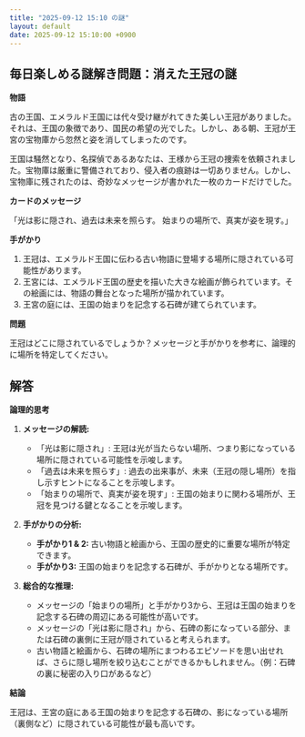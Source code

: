 ```yaml
---
title: "2025-09-12 15:10 の謎"
layout: default
date: 2025-09-12 15:10:00 +0900
---
```

## 毎日楽しめる謎解き問題：消えた王冠の謎

**物語**

古の王国、エメラルド王国には代々受け継がれてきた美しい王冠がありました。それは、王国の象徴であり、国民の希望の光でした。しかし、ある朝、王冠が王宮の宝物庫から忽然と姿を消してしまったのです。

王国は騒然となり、名探偵であるあなたは、王様から王冠の捜索を依頼されました。宝物庫は厳重に警備されており、侵入者の痕跡は一切ありません。しかし、宝物庫に残されたのは、奇妙なメッセージが書かれた一枚のカードだけでした。

**カードのメッセージ**

「光は影に隠され、過去は未来を照らす。
  始まりの場所で、真実が姿を現す。」

**手がかり**

1.  王冠は、エメラルド王国に伝わる古い物語に登場する場所に隠されている可能性があります。
2.  王宮には、エメラルド王国の歴史を描いた大きな絵画が飾られています。その絵画には、物語の舞台となった場所が描かれています。
3.  王宮の庭には、王国の始まりを記念する石碑が建てられています。

**問題**

王冠はどこに隠されているでしょうか？メッセージと手がかりを参考に、論理的に場所を特定してください。

## 解答

**論理的思考**

1.  **メッセージの解読:**
    *   「光は影に隠され」: 王冠は光が当たらない場所、つまり影になっている場所に隠されている可能性を示唆します。
    *   「過去は未来を照らす」: 過去の出来事が、未来（王冠の隠し場所）を指し示すヒントになることを示唆します。
    *   「始まりの場所で、真実が姿を現す」: 王国の始まりに関わる場所が、王冠を見つける鍵となることを示唆します。

2.  **手がかりの分析:**
    *   **手がかり1 & 2:** 古い物語と絵画から、王国の歴史的に重要な場所が特定できます。
    *   **手がかり3:** 王国の始まりを記念する石碑が、手がかりとなる場所です。

3.  **総合的な推理:**
    *   メッセージの「始まりの場所」と手がかり3から、王冠は王国の始まりを記念する石碑の周辺にある可能性が高いです。
    *   メッセージの「光は影に隠され」から、石碑の影になっている部分、または石碑の裏側に王冠が隠されていると考えられます。
    *   古い物語と絵画から、石碑の場所にまつわるエピソードを思い出せれば、さらに隠し場所を絞り込むことができるかもしれません。（例：石碑の裏に秘密の入り口があるなど）

**結論**

王冠は、王宮の庭にある王国の始まりを記念する石碑の、影になっている場所（裏側など）に隠されている可能性が最も高いです。
